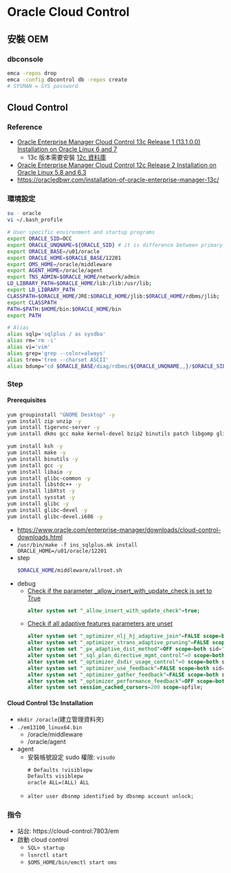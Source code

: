 # Oracle Cloud Control
## 安裝 OEM
### dbconsole
```bash
emca -repos drop
emca -config dbcontrol db -repos create
# SYSMAN = SYS password
```

## Cloud Control
### Reference
- [Oracle Enterprise Manager Cloud Control 13c Release 1 (13.1.0.0) Installation on Oracle Linux 6 and 7](https://oracle-base.com/articles/13c/cloud-control-13cr1-installation-on-oracle-linux-6-and-7)
    - 13c 版本需要安裝 [12c 資料庫](https://www.oracle.com/database/technologies/oracle12c-linux-12201-downloads.html#license-lightbox)
- [Oracle Enterprise Manager Cloud Control 12c Release 2 Installation on Oracle Linux 5.8 and 6.3](https://oracle-base.com/articles/12c/cloud-control-12cr2-installation-on-oracle-linux-5-and-6)
- https://oracledbwr.com/installation-of-oracle-enterprise-manager-13c/

### 環境設定
```bash
su - oracle
vi ~/.bash_profile

# User specific environment and startup programs
export ORACLE_SID=OCC
export ORACLE_UNQNAME=${ORACLE_SID} # it is difference between primary and standby database
export ORACLE_BASE=/u01/oracle
export ORACLE_HOME=$ORACLE_BASE/12201
export OMS_HOME=/oracle/middleware
export AGENT_HOME=/oracle/agent
export TNS_ADMIN=$ORACLE_HOME/network/admin
LD_LIBRARY_PATH=$ORACLE_HOME/lib:/lib:/usr/lib;
export LD_LIBRARY_PATH
CLASSPATH=$ORACLE_HOME/JRE:$ORACLE_HOME/jlib:$ORACLE_HOME/rdbms/jlib;
export CLASSPATH
PATH=$PATH:$HOME/bin:$ORACLE_HOME/bin
export PATH

# Alias
alias sqlp='sqlplus / as sysdba'
alias rm='rm -i'
alias vi='vim'
alias grep='grep --color=always'
alias tree='tree --charset ASCII'
alias bdump="cd $ORACLE_BASE/diag/rdbms/${ORACLE_UNQNAME,,}/$ORACLE_SID/trace"
```

### Step
#### Prerequisites
```bash
yum groupinstall "GNOME Desktop" -y
yum install zip unzip -y
yum install tigervnc-server -y
yum install dkms gcc make kernel-devel bzip2 binutils patch libgomp glibc-headers glibc-devel kernel-headers -y

yum install ksh -y
yum install make -y
yum install binutils -y
yum install gcc -y
yum install libaio -y
yum install glibc-common -y
yum install libstdc++ -y
yum install libXtst -y
yum install sysstat -y
yum install glibc -y
yum install glibc-devel -y
yum install glibc-devel.i686 -y
```

- https://www.oracle.com/enterprise-manager/downloads/cloud-control-downloads.html
- `/usr/bin/make -f ins_sqlplus.mk install ORACLE_HOME=/u01/oracle/12201`
- step
    ```bash
    $ORACLE_HOME/middleware/allroot.sh
    ```
- debug
    - [Check if the parameter _allow_insert_with_update_check is set to True](https://support.oracle.com/epmos/faces/DocumentDisplay?_afrLoop=243960029504400&parent=EXTERNAL_SEARCH&sourceId=PROBLEM&id=2254373.1&_afrWindowMode=0&_adf.ctrl-state=619vyroih_4)
        ```sql
        alter system set "_allow_insert_with_update_check"=true;
        ```
    - [Check if all adaptive features parameters are unset](https://support.oracle.com/epmos/faces/DocumentDisplay?_afrLoop=30402886325103&parent=EXTERNAL_SEARCH&sourceId=PROBLEM&id=2635383.1&_afrWindowMode=0&_adf.ctrl-state=ke9nvuv68_4)
        ```sql
        alter system set "_optimizer_nlj_hj_adaptive_join"=FALSE scope=both sid='*';
        alter system set "_optimizer_strans_adaptive_pruning"=FALSE scope=both sid='*';
        alter system set "_px_adaptive_dist_method"=OFF scope=both sid='*';
        alter system set "_sql_plan_directive_mgmt_control"=0 scope=both sid='*';
        alter system set "_optimizer_dsdir_usage_control"=0 scope=both sid='*';
        alter system set "_optimizer_use_feedback"=FALSE scope=both sid='*';
        alter system set "_optimizer_gather_feedback"=FALSE scope=both sid='*';
        alter system set "_optimizer_performance_feedback"=OFF scope=both sid='*';
        alter system set session_cached_cursors=200 scope=spfile;
        ```

#### Cloud Control 13c Installation
- `mkdir /oracle`(建立管理資料夾)
- `./em13100_linux64.bin`
    - /oracle/middleware
    - /oracle/agent
- agent
    - 安裝帳號設定 sudo 權限: `visudo`
        ```txt
        # Defaults !visiblepw
        Defaults visiblepw
        oracle ALL=(ALL) ALL
        ```
    - `alter user dbsnmp identified by dbsnmp account unlock;`

### 指令
- 站台: https://cloud-control:7803/em
- 啟動 cloud control
    - `SQL> startup`
    - `lsnrctl start`
    - `$OMS_HOME/bin/emctl start oms`